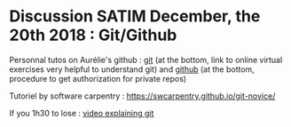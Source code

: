 # Discussion SATIM December, the 20th 2018 : Git/Github


Personnal tutos on Aurélie's github  : [git](https://github.com/auraoupa/personnal_tutos/blob/master/git.md) (at the bottom, link to online virtual exercises very helpful to understand git) and [github](https://github.com/auraoupa/personnal_tutos/blob/master/github.md) (at the bottom, procedure to get authorization for private repos)

Tutoriel by software carpentry : https://swcarpentry.github.io/git-novice/

If you 1h30 to lose : [video explaining git](https://www.youtube.com/watch?v=ZDR433b0HJY)
